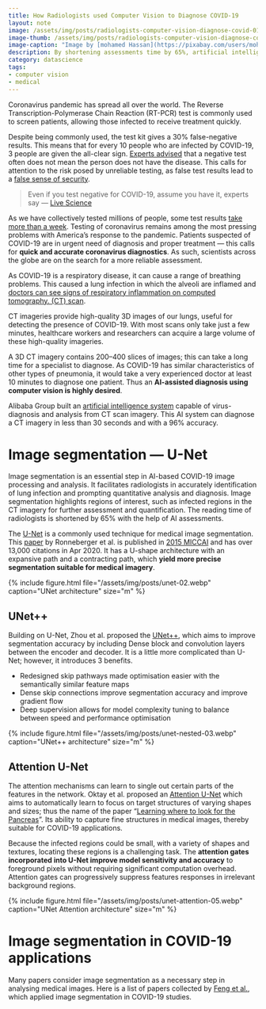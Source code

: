 ```yaml
---
title: How Radiologists used Computer Vision to Diagnose COVID-19
layout: note
image: /assets/img/posts/radiologists-computer-vision-diagnose-covid-01.webp
image-thumb: /assets/img/posts/radiologists-computer-vision-diagnose-covid-01-mini.webp
image-caption: "Image by [mohamed Hassan](https://pixabay.com/users/mohamed_hassan-5229782) from [Pixabay](https://pixabay.com/)"
description: By shortening assessments time by 65%, artificial intelligence plays a critical role to fight against the spread of COVID-19
category: datascience
tags:
- computer vision
- medical
---
```


Coronavirus pandemic has spread all over the world. The Reverse Transcription-Polymerase Chain Reaction (RT-PCR) test is commonly used to screen patients, allowing those infected to receive treatment quickly.

Despite being commonly used, the test kit gives a 30% false-negative results. This means that for every 10 people who are infected by COVID-19, 3 people are given the all-clear sign. [Experts advised](https://www.livescience.com/covid19-coronavirus-tests-false-negatives.html) that a negative test often does not mean the person does not have the disease. This calls for attention to the risk posed by unreliable testing, as false test results lead to a [false sense of security](https://www.sciencedaily.com/releases/2020/04/200409144805.htm).

> Even if you test negative for COVID-19, assume you have it, experts say — [Live Science](https://www.livescience.com/covid19-coronavirus-tests-false-negatives.html)

As we have collectively tested millions of people, some test results [take more than a week](https://www.technologyreview.com/2020/04/05/998460/covid-19-test-results-faster-commercial-labs-delays-coronavirus/). Testing of coronavirus remains among the most pressing problems with America’s response to the pandemic. Patients suspected of COVID-19 are in urgent need of diagnosis and proper treatment — this calls for **quick and accurate coronavirus diagnostics**. As such, scientists across the globe are on the search for a more reliable assessment.

As COVID-19 is a respiratory disease, it can cause a range of breathing problems. This caused a lung infection in which the alveoli are inflamed and [doctors can see signs of respiratory inflammation on computed tomography. (CT) scan](https://www.webmd.com/lung/what-does-covid-do-to-your-lungs).

CT imageries provide high-quality 3D images of our lungs, useful for detecting the presence of COVID-19. With most scans only take just a few minutes, healthcare workers and researchers can acquire a large volume of these high-quality imageries.

A 3D CT imagery contains 200–400 slices of images; this can take a long time for a specialist to diagnose. As COVID-19 has similar characteristics of other types of pneumonia, it would take a very experienced doctor at least 10 minutes to diagnose one patient. Thus an **AI-assisted diagnosis using computer vision is highly desired**.

Alibaba Group built an [artificial intelligence system](https://www.alizila.com/how-damo-academys-ai-system-detects-coronavirus-cases/) capable of virus-diagnosis and analysis from CT scan imagery. This AI system can diagnose a CT imagery in less than 30 seconds and with a 96% accuracy.

# Image segmentation — U-Net

Image segmentation is an essential step in AI-based COVID-19 image processing and analysis. It facilitates radiologists in accurately identification of lung infection and prompting quantitative analysis and diagnosis. Image segmentation highlights regions of interest, such as infected regions in the CT imagery for further assessment and quantification. The reading time of radiologists is shortened by 65% with the help of AI assessments.

The [U-Net](https://jinglescode.github.io/datascience/2019/11/07/biomedical-image-segmentation-u-net/) is a commonly used technique for medical image segmentation. This [paper](https://arxiv.org/pdf/1505.04597.pdf) by Ronneberger et al. is published in [2015 MICCAI](https://www.miccai2019.org/) and has over 13,000 citations in Apr 2020. It has a U-shape architecture with an expansive path and a contracting path, which **yield more precise segmentation suitable for medical imagery**.

{% include figure.html
  file="/assets/img/posts/unet-02.webp"
  caption="UNet architecture"
  size="m"
%}

## UNet++

Building on U-Net, Zhou et al. proposed the [UNet++](https://jinglescode.github.io/datascience/2019/12/02/biomedical-image-segmentation-u-net-nested/), which aims to improve segmentation accuracy by including Dense block and convolution layers between the encoder and decoder. It is a little more complicated than U-Net; however, it introduces 3 benefits.

- Redesigned skip pathways made optimisation easier with the semantically similar feature maps
- Dense skip connections improve segmentation accuracy and improve gradient flow
- Deep supervision allows for model complexity tuning to balance between speed and performance optimisation

{% include figure.html
  file="/assets/img/posts/unet-nested-03.webp"
  caption="UNet++ architecture"
  size="m"
%}

## Attention U-Net

The attention mechanisms can learn to single out certain parts of the features in the network. Oktay et al. proposed an [Attention U-Net](https://jinglescode.github.io/datascience/2019/12/08/biomedical-image-segmentation-u-net-attention/) which aims to automatically learn to focus on target structures of varying shapes and sizes; thus the name of the paper “[Learning where to look for the Pancreas](https://arxiv.org/abs/1804.03999)”. Its ability to capture fine structures in medical images, thereby suitable for COVID-19 applications.

Because the infected regions could be small, with a variety of shapes and textures, locating these regions is a challenging task. The **attention gates incorporated into U-Net improve model sensitivity and accuracy** to foreground pixels without requiring significant computation overhead. Attention gates can progressively suppress features responses in irrelevant background regions.

{% include figure.html
  file="/assets/img/posts/unet-attention-05.webp"
  caption="UNet Attention architecture"
  size="m"
%}

# Image segmentation in COVID-19 applications

Many papers consider image segmentation as a necessary step in analysing medical images. Here is a list of papers collected by [Feng et al.](https://arxiv.org/abs/2004.02731), which applied image segmentation in COVID-19 studies.

<script src="https://gist.github.com/jinglescode/6fff9327ec515b1e8228b2c43d256be9.js"></script>
